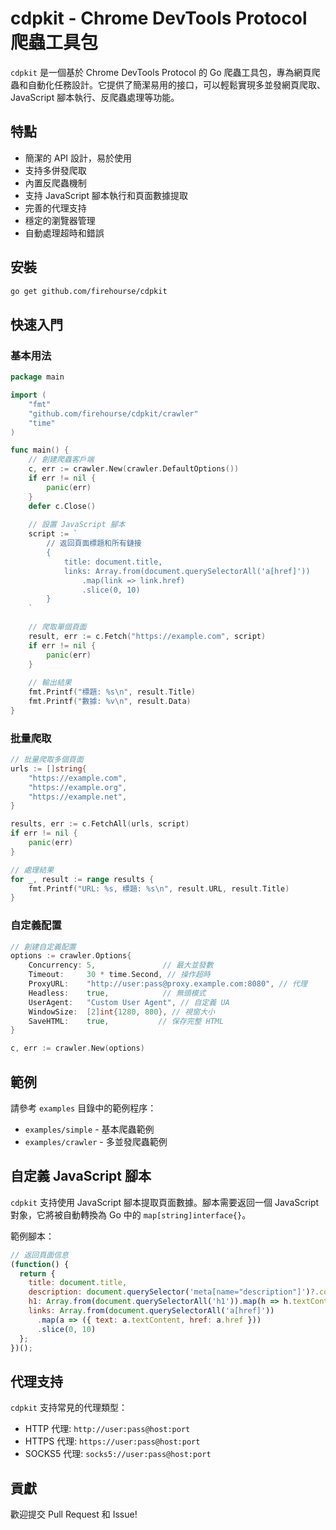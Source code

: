 # cdpkit - Chrome DevTools Protocol 爬蟲工具包

`cdpkit` 是一個基於 Chrome DevTools Protocol 的 Go 爬蟲工具包，專為網頁爬蟲和自動化任務設計。它提供了簡潔易用的接口，可以輕鬆實現多並發網頁爬取、JavaScript 腳本執行、反爬蟲處理等功能。

## 特點

- 簡潔的 API 設計，易於使用
- 支持多併發爬取
- 內置反爬蟲機制
- 支持 JavaScript 腳本執行和頁面數據提取
- 完善的代理支持
- 穩定的瀏覽器管理
- 自動處理超時和錯誤

## 安裝

```bash
go get github.com/firehourse/cdpkit
```

## 快速入門

### 基本用法

```go
package main

import (
	"fmt"
	"github.com/firehourse/cdpkit/crawler"
	"time"
)

func main() {
	// 創建爬蟲客戶端
	c, err := crawler.New(crawler.DefaultOptions())
	if err != nil {
		panic(err)
	}
	defer c.Close()
	
	// 設置 JavaScript 腳本
	script := `
		// 返回頁面標題和所有鏈接
		{
			title: document.title,
			links: Array.from(document.querySelectorAll('a[href]'))
				.map(link => link.href)
				.slice(0, 10)
		}
	`
	
	// 爬取單個頁面
	result, err := c.Fetch("https://example.com", script)
	if err != nil {
		panic(err)
	}
	
	// 輸出結果
	fmt.Printf("標題: %s\n", result.Title)
	fmt.Printf("數據: %v\n", result.Data)
}
```

### 批量爬取

```go
// 批量爬取多個頁面
urls := []string{
	"https://example.com",
	"https://example.org",
	"https://example.net",
}

results, err := c.FetchAll(urls, script)
if err != nil {
	panic(err)
}

// 處理結果
for _, result := range results {
	fmt.Printf("URL: %s, 標題: %s\n", result.URL, result.Title)
}
```

### 自定義配置

```go
// 創建自定義配置
options := crawler.Options{
	Concurrency: 5,               // 最大並發數
	Timeout:     30 * time.Second, // 操作超時
	ProxyURL:    "http://user:pass@proxy.example.com:8080", // 代理
	Headless:    true,            // 無頭模式
	UserAgent:   "Custom User Agent", // 自定義 UA
	WindowSize:  [2]int{1280, 800}, // 視窗大小
	SaveHTML:    true,           // 保存完整 HTML
}

c, err := crawler.New(options)
```

## 範例

請參考 `examples` 目錄中的範例程序：

- `examples/simple` - 基本爬蟲範例
- `examples/crawler` - 多並發爬蟲範例

## 自定義 JavaScript 腳本

`cdpkit` 支持使用 JavaScript 腳本提取頁面數據。腳本需要返回一個 JavaScript 對象，它將被自動轉換為 Go 中的 `map[string]interface{}`。

範例腳本：

```javascript
// 返回頁面信息
(function() {
  return {
    title: document.title,
    description: document.querySelector('meta[name="description"]')?.content,
    h1: Array.from(document.querySelectorAll('h1')).map(h => h.textContent),
    links: Array.from(document.querySelectorAll('a[href]'))
      .map(a => ({ text: a.textContent, href: a.href }))
      .slice(0, 10)
  };
})();
```

## 代理支持

`cdpkit` 支持常見的代理類型：

- HTTP 代理: `http://user:pass@host:port`
- HTTPS 代理: `https://user:pass@host:port`
- SOCKS5 代理: `socks5://user:pass@host:port`

## 貢獻

歡迎提交 Pull Request 和 Issue! 